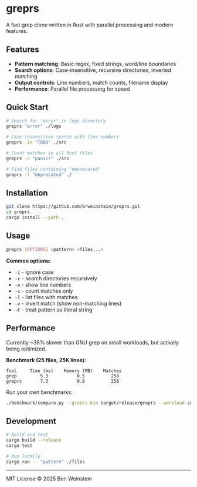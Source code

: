 # greprs

A fast grep clone written in Rust with parallel processing and modern features.

## Features

- **Pattern matching**: Basic regex, fixed strings, word/line boundaries
- **Search options**: Case-insensitive, recursive directories, inverted matching  
- **Output controls**: Line numbers, match counts, filename display
- **Performance**: Parallel file processing for speed

## Quick Start

```bash
# Search for "error" in logs directory
greprs "error" ./logs

# Case-insensitive search with line numbers
greprs -in "TODO" ./src

# Count matches in all Rust files
greprs -c "panic!" ./src

# Find files containing "deprecated"
greprs -l "deprecated" ./
```

## Installation

```bash
git clone https://github.com/brweinstein/greprs.git
cd greprs
cargo install --path .
```

## Usage

```bash
greprs [OPTIONS] <pattern> <files...>
```

**Common options:**
- `-i` - ignore case
- `-r` - search directories recursively  
- `-n` - show line numbers
- `-c` - count matches only
- `-l` - list files with matches
- `-v` - invert match (show non-matching lines)
- `-F` - treat pattern as literal string

## Performance

Currently ~38% slower than GNU grep on small workloads, but actively being optimized.

**Benchmark (25 files, 25K lines):**
```
Tool     Time (ms)    Memory (MB)    Matches
grep         5.3           0.5          258  
greprs       7.3           0.8          258
```

Run your own benchmarks:
```bash
./benchmark/compare.py --greprs-bin target/release/greprs --workload small
```

## Development

```bash
# Build and test
cargo build --release
cargo test

# Run locally  
cargo run -- "pattern" ./files
```

---

MIT License © 2025 Ben Weinstein